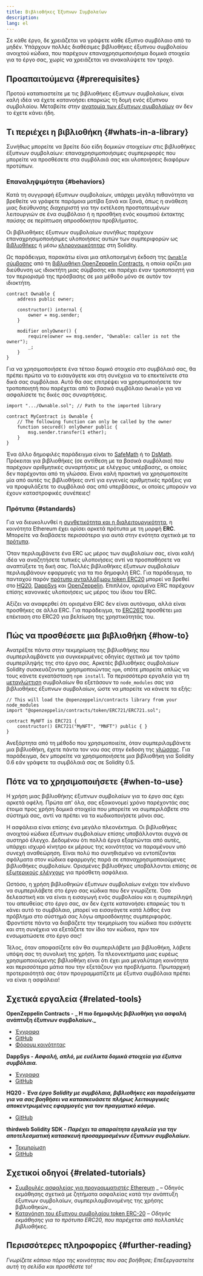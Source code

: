 ```yaml
---
title: Βιβλιοθήκες Έξυπνων Συμβολαίων
description:
lang: el
---
```


Σε κάθε έργο, δε χρειάζεται να γράψετε κάθε έξυπνο συμβόλαιο από το μηδέν. Υπάρχουν πολλές διαθέσιμες βιβλιοθήκες έξυπνου συμβολαίου ανοιχτού κώδικα, που παρέχουν επαναχρησιμοποιήσιμα δομικά στοιχεία για το έργο σας, χωρίς να χρειάζεται να ανακαλύψετε τον τροχό.

## Προαπαιτούμενα {#prerequisites}

Προτού καταπιαστείτε με τις βιβλιοθήκες έξυπνων συμβολαίων, είναι καλή ιδέα να έχετε κατανοήσει επαρκώς τη δομή ενός έξυπνου συμβολαίου. Μεταβείτε στην [ανατομία των έξυπνων συμβολαίων](/developers/docs/smart-contracts/anatomy/) αν δεν το έχετε κάνει ήδη.

## Τι περιέχει η βιβλιοθήκη {#whats-in-a-library}

Συνήθως μπορείτε να βρείτε δύο είδη δομικών στοιχείων στις βιβλιοθήκες έξυπνων συμβολαίων: επαναχρησιμοποιήσιμες συμπεριφορές που μπορείτε να προσθέσετε στα συμβόλαιά σας και υλοποιήσεις διαφόρων προτύπων.

### Επαναληψιμότητα {#behaviors}

Κατά τη συγγραφή έξυπνων συμβολαίων, υπάρχει μεγάλη πιθανότητα να βρεθείτε να γράφετε παρόμοια μοτίβα ξανά και ξανά, όπως η ανάθεση μιας διεύθυνσης _διαχειριστή_ για την εκτέλεση προστατευμένων λειτουργιών σε ένα συμβόλαιο ή η προσθήκη ενός κουμπιού έκτακτης _παύσης_ σε περίπτωση απροσδόκητου προβλήματος.

Οι βιβλιοθήκες έξυπνων συμβολαίων συνήθως παρέχουν επαναχρησιμοποιήσιμες υλοποιήσεις αυτών των συμπεριφορών ως [βιβλιοθήκες](https://solidity.readthedocs.io/en/v0.7.2/contracts.html#libraries) ή μέσω [κληρονομικότητας](https://solidity.readthedocs.io/en/v0.7.2/contracts.html#inheritance) στη Solidity.

Ως παράδειγμα, παρακάτω είναι μια απλοποιημένη έκδοση της [`Ownable` σύμβασης](https://github.com/OpenZeppelin/openzeppelin-contracts/blob/v3.2.0/contracts/access/Ownable.sol) από τη [βιβλιοθήκη OpenZeppelin Contracts](https://github.com/OpenZeppelin/openzeppelin-contracts), η οποία ορίζει μια διεύθυνση ως ιδιοκτήτη μιας σύμβασης και παρέχει έναν τροποποιητή για τον περιορισμό της πρόσβασης σε μια μέθοδο μόνο σε αυτόν τον ιδιοκτήτη.

```solidity
contract Ownable {
    address public owner;

    constructor() internal {
        owner = msg.sender;
    }

    modifier onlyOwner() {
        require(owner == msg.sender, "Ownable: caller is not the owner");
        _;
    }
}
```

Για να χρησιμοποιήσετε ένα τέτοιο δομικό στοιχείο στο συμβόλαιό σας, θα πρέπει πρώτα να το εισαγάγετε και στη συνέχεια να το επεκτείνετε στα δικά σας συμβόλαια. Αυτό θα σας επιτρέψει να χρησιμοποιήσετε τον τροποποιητή που παρέχεται από το βασικό συμβόλαιο `Ownable` για να ασφαλίσετε τις δικές σας συναρτήσεις.

```solidity
import ".../Ownable.sol"; // Path to the imported library

contract MyContract is Ownable {
    // The following function can only be called by the owner
    function secured() onlyOwner public {
        msg.sender.transfer(1 ether);
    }
}
```

Ένα άλλο δημοφιλές παράδειγμα είναι το [SafeMath](https://docs.openzeppelin.com/contracts/3.x/utilities#math) ή το [DsMath](https://dappsys.readthedocs.io/en/latest/ds_math.html). Πρόκειται για βιβλιοθήκες (σε αντίθεση με τα βασικά συμβόλαια) που παρέχουν αριθμητικές συναρτήσεις με ελέγχους υπέρβασης, οι οποίες δεν παρέχονται από τη γλώσσα. Είναι καλή πρακτική να χρησιμοποιείτε μία από αυτές τις βιβλιοθήκες αντί για εγγενείς αριθμητικές πράξεις για να προφυλάξετε το συμβόλαιό σας από υπερβάσεις, οι οποίες μπορούν να έχουν καταστροφικές συνέπειες!

### Πρότυπα {#standards}

Για να διευκολυνθεί η [συνθετικότητα και η διαλειτουργικότητα](/developers/docs/smart-contracts/composability/), η κοινότητα Ethereum έχει ορίσει αρκετά πρότυπα με τη μορφή **ERC**. Μπορείτε να διαβάσετε περισσότερα για αυτά στην ενότητα σχετικά με τα [πρότυπα](/developers/docs/standards/).

Όταν περιλαμβάνετε ένα ERC ως μέρος των συμβολαίων σας, είναι καλή ιδέα να αναζητήσετε τυπικές υλοποιήσεις αντί να προσπαθήσετε να αναπτύξετε τη δική σας. Πολλές βιβλιοθήκες έξυπνων συμβολαίων περιλαμβάνουν εφαρμογές για τα πιο δημοφιλή ERC. Για παράδειγμα, το πανταχού παρόν [πρότυπο ανταλλάξιμου token ERC20](/developers/tutorials/understand-the-erc-20-token-smart-contract/) μπορεί να βρεθεί στο [HQ20](https://github.com/HQ20/contracts/blob/master/contracts/token/README.md), [DappSys](https://github.com/dapphub/ds-token/) και [OpenZeppelin](https://docs.openzeppelin.com/contracts/3.x/erc20). Επιπλέον, ορισμένα ERC παρέχουν επίσης κανονικές υλοποιήσεις ως μέρος του ίδιου του ERC.

Αξίζει να αναφερθεί ότι ορισμένα ERC δεν είναι αυτόνομα, αλλά είναι προσθήκες σε άλλα ERC. Για παράδειγμα, το [ERC2612](https://eips.ethereum.org/EIPS/eip-2612) προσθέτει μια επέκταση στο ERC20 για βελτίωση της χρηστικότητάς του.

## Πώς να προσθέσετε μια βιβλιοθήκη {#how-to}

Ανατρέξτε πάντα στην τεκμηρίωση της βιβλιοθήκης που συμπεριλαμβάνετε για συγκεκριμένες οδηγίες σχετικά με τον τρόπο συμπερίληψής της στο έργο σας. Αρκετές βιβλιοθήκες συμβολαίων Solidity συσκευάζονται χρησιμοποιώντας `npm`, οπότε μπορείτε απλώς να τους κάνετε εγκατάσταση `npm install`. Τα περισσότερα εργαλεία για τη [μεταγλώττιση](/developers/docs/smart-contracts/compiling/) συμβολαίων θα εξετάσουν το `node_modules` σας για βιβλιοθήκες έξυπνων συμβολαίων, ώστε να μπορείτε να κάνετε τα εξής:

```solidity
// This will load the @openzeppelin/contracts library from your node_modules
import "@openzeppelin/contracts/token/ERC721/ERC721.sol";

contract MyNFT is ERC721 {
    constructor() ERC721("MyNFT", "MNFT") public { }
}
```

Ανεξάρτητα από τη μέθοδο που χρησιμοποιείτε, όταν συμπεριλαμβάνετε μια βιβλιοθήκη, έχετε πάντα τον νου σας στην έκδοση της [γλώσσας](/developers/docs/smart-contracts/languages/). Για παράδειγμα, δεν μπορείτε να χρησιμοποιήσετε μια βιβλιοθήκη για Solidity 0.6 εάν γράφετε τα συμβόλαιά σας σε Solidity 0.5.

## Πότε να το χρησιμοποιήσετε {#when-to-use}

Η χρήση μιας βιβλιοθήκης έξυπνων συμβολαίων για το έργο σας έχει αρκετά οφέλη. Πρώτα απ' όλα, σας εξοικονομεί χρόνο παρέχοντάς σας έτοιμα προς χρήση δομικά στοιχεία που μπορείτε να συμπεριλάβετε στο σύστημά σας, αντί να πρέπει να τα κωδικοποιήσετε μόνοι σας.

Η ασφάλεια είναι επίσης ένα μεγάλο πλεονέκτημα. Οι βιβλιοθήκες ανοιχτού κώδικα έξυπνων συμβολαίων επίσης υποβάλλονται συχνά σε αυστηρό έλεγχο. Δεδομένου ότι πολλά έργα εξαρτώνται από αυτές, υπάρχει ισχυρό κίνητρο εκ μέρους της κοινότητας να παραμένουν υπό συνεχή αναθεώρηση. Είναι πολύ πιο συνηθισμένο να εντοπίζονται σφάλματα στον κώδικα εφαρμογής παρά σε επαναχρησιμοποιούμενες βιβλιοθήκες συμβολαίων. Ορισμένες βιβλιοθήκες υποβάλλονται επίσης σε [εξωτερικούς ελέγχους](https://github.com/OpenZeppelin/openzeppelin-contracts/tree/master/audits) για πρόσθετη ασφάλεια.

Ωστόσο, η χρήση βιβλιοθηκών έξυπνων συμβολαίων ενέχει τον κίνδυνο να συμπεριλάβετε στο έργο σας κώδικα που δεν γνωρίζετε. Όσο δελεαστική και να είναι η εισαγωγή ενός συμβολαίου και η συμπερίληψή του απευθείας στο έργο σας, αν δεν έχετε κατανοήσει επαρκώς του τι κάνει αυτό το συμβόλαιο, μπορεί να εισαγάγετε κατά λάθος ένα πρόβλημα στο σύστημά σας λόγω απροσδόκητης συμπεριφοράς. Φροντίστε πάντα να διαβάζετε την τεκμηρίωση του κώδικα που εισάγετε και στη συνέχεια να εξετάζετε τον ίδιο τον κώδικα, πριν τον ενσωματώσετε στο έργο σας!

Τέλος, όταν αποφασίζετε εάν θα συμπεριλάβετε μια βιβλιοθήκη, λάβετε υπόψη σας τη συνολική της χρήση. Τα πλεονεκτήματα μιας ευρέως χρησιμοποιούμενης βιβλιοθήκη είναι ότι έχει μια μεγαλύτερη κοινότητα και περισσότερα μάτια που την εξετάζουν για προβλήματα. Πρωταρχική προτεραιότητά σας όταν προγραμματίζετε με έξυπνα συμβόλαια πρέπει να είναι η ασφάλεια!

## Σχετικά εργαλεία {#related-tools}

**OpenZeppelin Contracts -** **_ Η πιο δημοφιλής βιβλιοθήκη για ασφαλή ανάπτυξη έξυπνων συμβολαίων._**

- [Έγγραφα](https://docs.openzeppelin.com/contracts/)
- [GitHub](https://github.com/OpenZeppelin/openzeppelin-contracts)
- [Φόρουμ κοινότητας](https://forum.openzeppelin.com/c/general/16)

**DappSys -** **_Ασφαλή, απλό, με ευέλικτα δομικά στοιχεία για έξυπνα συμβόλαια._**

- [Έγγραφα](https://dappsys.readthedocs.io/)
- [GitHub](https://github.com/dapphub/dappsys)

**HQ20 -** **_Ένα έργο Solidity με συμβόλαια, βιβλιοθήκες και παραδείγματα για να σας βοηθήσει να κατασκευάσετε πλήρως λειτουργικές αποκεντρωμένες εφαρμογές για τον πραγματικό κόσμο._**

- [GitHub](https://github.com/HQ20/contracts)

**thirdweb Solidity SDK -** **_Παρέχει τα απαραίτητα εργαλεία για την αποτελεσματική κατασκευή προσαρμοσμένων έξυπνων συμβολαίων._**

- [Τεκμηρίωση](https://portal.thirdweb.com/contracts/build/overview)
- [GitHub](https://github.com/thirdweb-dev/contracts)

## Σχετικοί οδηγοί {#related-tutorials}

- [Συμβουλές ασφαλείας για προγραμματιστές Ethereum](/developers/docs/smart-contracts/security/) _ – Οδηγός εκμάθησης σχετικά με ζητήματα ασφαλείας κατά την ανάπτυξη έξυπνων συμβολαίων, συμπεριλαμβανομένης της χρήσης βιβλιοθηκών._
- [Κατανόηση του έξυπνου συμβολαίου token ERC-20](/developers/tutorials/understand-the-erc-20-token-smart-contract/) _– Οδηγός εκμάθησης για το πρότυπο ERC20, που παρέχεται από πολλαπλές βιβλιοθήκες._

## Περισσότερες πληροφορίες {#further-reading}

_Γνωρίζετε κάποιο πόρο της κοινότητας που σας βοήθησε; Επεξεργαστείτε αυτή τη σελίδα και προσθέστε το!_
